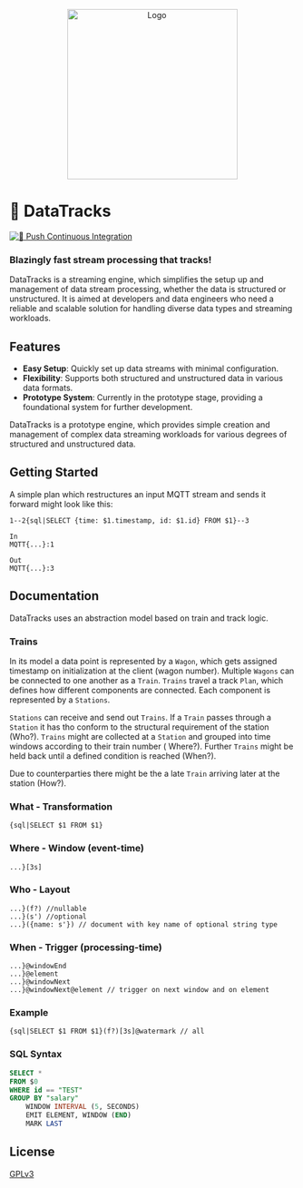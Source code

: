 <p align="center">
<img alt="Logo" height="300" src="/assets/logo/logo-transparent.png?raw=true" title="DataTrack" width="300"/>
</p>

# 🚂 DataTracks

[![🫸 Push Continuous Integration](https://github.com/data-tracks/DataTracks/actions/workflows/push.yml/badge.svg)](https://github.com/data-tracks/DataTracks/actions/workflows/push.yml)

### Blazingly fast stream processing that tracks!

DataTracks is a streaming engine, which simplifies the setup up and management of data stream processing, whether the
data is structured or unstructured. It is aimed at developers and data engineers who need a reliable and scalable
solution for handling diverse data types and streaming workloads.

## Features

- **Easy Setup**: Quickly set up data streams with minimal configuration.
- **Flexibility**: Supports both structured and unstructured data in various data formats.
- **Prototype System**: Currently in the prototype stage, providing a foundational system for further development.

DataTracks is a prototype engine, which provides simple creation and management of complex data streaming workloads for
various degrees of structured and unstructured data.

## Getting Started

A simple plan which restructures an input MQTT stream and sends it forward might look like this:

```
1--2{sql|SELECT {time: $1.timestamp, id: $1.id} FROM $1}--3

In
MQTT{...}:1

Out
MQTT{...}:3
```

## Documentation

DataTracks uses an abstraction model based on train and track logic.

### Trains

In its model a data point is represented by a ```Wagon```, which gets assigned timestamp on initialization at the
client (wagon number).
Multiple ```Wagons``` can be connected to one another as a ```Train```.
```Trains``` travel a track ```Plan```, which defines how different components are connected.
Each component is represented by a ```Stations```.

```Stations``` can receive and send out ```Trains```. If a ```Train``` passes through a ```Station```
it has tho conform to the structural requirement of the station (Who?).
```Trains``` might are collected at a ```Station``` and grouped into time windows according to their train number (
Where?).
Further ```Trains``` might be held back until a defined condition is reached (When?).

Due to counterparties there might be the a late ```Train``` arriving later at the station (How?).

### What - Transformation

```
{sql|SELECT $1 FROM $1}
```

### Where - Window (event-time)

```
...}[3s]
```

### Who - Layout

```
...}(f?) //nullable
...}(s') //optional
...}({name: s'}) // document with key name of optional string type

```

### When - Trigger (processing-time)

```
...}@windowEnd
...}@element
...}@windowNext
...}@windowNext@element // trigger on next window and on element
```

### Example

```
{sql|SELECT $1 FROM $1}(f?)[3s]@watermark // all
```

### SQL Syntax

```sql
SELECT *
FROM $0
WHERE id == "TEST"
GROUP BY "salary"
    WINDOW INTERVAL (5, SECONDS)
    EMIT ELEMENT, WINDOW (END)
    MARK LAST
```

## License

[GPLv3](https://www.gnu.org/licenses/)

